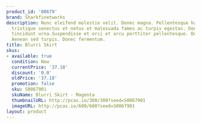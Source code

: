 ```yaml
---
product_id: '00679'
brand: Sharkfinetworks
description: Nunc eleifend molestie velit. Donec magna. Pellentesque habitant morbi
  tristique senectus et netus et malesuada fames ac turpis egestas. Donec convallis
  tincidunt urna.Suspendisse et orci et arcu porttitor pellentesque. Donec fermentum.
  Aenean sed turpis. Donec fermentum.
title: Blurri Skirt
skus:
- available: true
  condition: New
  currentPrice: '37.18'
  discount: '0.0'
  oldPrice: '37.18'
  promotion: false
  sku: S0067901
  skuName: Blurri Skirt - Magenta
  thumbnailURL: http://pcas.io/300/300?seed=S0067901
  imageURL: http://pcas.io/600/600?seed=S0067901
layout: product
---
```


